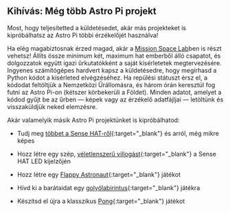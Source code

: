## Kihívás: Még több Astro Pi projekt

Most, hogy teljesítetted a küldetésedet, akár más projekteket is kipróbálhatsz az Astro Pi többi érzékelőjét használva!

Ha elég magabiztosnak érzed magad, akár a [Mission Space Lab](https://astro-pi.org/missions/space-lab/)ben is részt vehetsz! Állíts össze minimum két, maximum hat emberből álló csapatot, és dolgozzatok együtt igazi űrkutatókként a saját kísérletetek megtervezésére. Ingyenes számítógépes hardvert kapsz a küldetésedre, hogy megírhasd a Python kódot a kísérleted elvégzéséhez. Ha repülési státuszt érsz el, a kódodat feltöltjük a Nemzetközi Űrállomásra, és három órán keresztül fog futni az Astro Pi-on (kétszer körbekerüli a Földet). Minden adatot, amelyet a kódod gyűjt be az űrben — képek vagy az érzékelő adatfájljai — letöltünk és visszaküldjük neked elemzésre.

Akár valamelyik másik Astro Pi projektünket is kipróbálhatod:

+ Tudj meg [többet a Sense HAT-ről](https://projects.raspberrypi.org/en/projects/getting-started-with-the-sense-hat){:target="_blank"} és arról, még mikre képes

+ Hozz létre egy szép, [véletlenszerű villogást](https://projects.raspberrypi.org/en/projects/sense-hat-random-sparkles){:target="_blank"} a Sense HAT LED kijelzőjén

+ Hozz létre egy [Flappy Astronaut](https://projects.raspberrypi.org/en/projects/flappy-astronaut){:target="_blank"} játékot

+ Hívd ki a barátaidat egy [golyólabirintus](https://projects.raspberrypi.org/en/projects/sense-hat-marble-maze){:target="_blank"} játékra

+ Készítsd el újra a klasszikus [Pong](https://projects.raspberrypi.org/en/projects/sense-hat-pong){:target="_blank"} játékot
